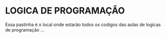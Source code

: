 # LOGICA DE PROGRAMAÇÃO
Essa pastinha é o local onde estarão todos os codigos das aulas de logicas de programação ...

